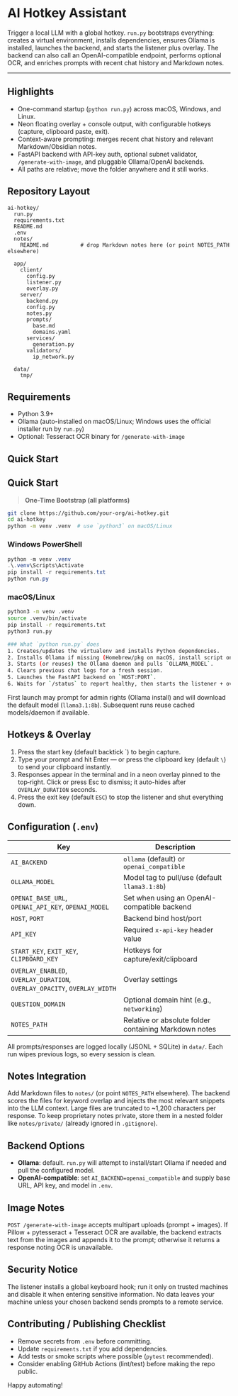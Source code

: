 # AI Hotkey Assistant

Trigger a local LLM with a global hotkey. `run.py` bootstraps everything: creates a virtual environment, installs dependencies, ensures Ollama is installed, launches the backend, and starts the listener plus overlay. The backend can also call an OpenAI-compatible endpoint, performs optional OCR, and enriches prompts with recent chat history and Markdown notes.

---

## Highlights
- One-command startup (`python run.py`) across macOS, Windows, and Linux.
- Neon floating overlay + console output, with configurable hotkeys (capture, clipboard paste, exit).
- Context-aware prompting: merges recent chat history and relevant Markdown/Obsidian notes.
- FastAPI backend with API-key auth, optional subnet validator, `/generate-with-image`, and pluggable Ollama/OpenAI backends.
- All paths are relative; move the folder anywhere and it still works.

## Repository Layout
```
ai-hotkey/
  run.py
  requirements.txt
  README.md
  .env
  notes/
    README.md          # drop Markdown notes here (or point NOTES_PATH elsewhere)

  app/
    client/
      config.py
      listener.py
      overlay.py
    server/
      backend.py
      config.py
      notes.py
      prompts/
        base.md
        domains.yaml
      services/
        generation.py
      validators/
        ip_network.py

  data/
    tmp/
```

## Requirements
- Python 3.9+
- Ollama (auto-installed on macOS/Linux; Windows uses the official installer run by `run.py`)
- Optional: Tesseract OCR binary for `/generate-with-image`

## Quick Start

## Quick Start

> **One-Time Bootstrap (all platforms)**
```bash
git clone https://github.com/your-org/ai-hotkey.git
cd ai-hotkey
python -m venv .venv  # use `python3` on macOS/Linux
```

### Windows PowerShell
```powershell
python -m venv .venv
.\.venv\Scripts\Activate
pip install -r requirements.txt
python run.py
```

### macOS/Linux
```bash
python3 -m venv .venv
source .venv/bin/activate
pip install -r requirements.txt
python3 run.py

### What `python run.py` does
1. Creates/updates the virtualenv and installs Python dependencies.
2. Installs Ollama if missing (Homebrew/pkg on macOS, install script on Linux; Windows uses the official installer).
3. Starts (or reuses) the Ollama daemon and pulls `OLLAMA_MODEL`.
4. Clears previous chat logs for a fresh session.
5. Launches the FastAPI backend on `HOST:PORT`.
6. Waits for `/status` to report healthy, then starts the listener + overlay.
```

First launch may prompt for admin rights (Ollama install) and will download the default model (`llama3.1:8b`). Subsequent runs reuse cached models/daemon if available.

## Hotkeys & Overlay
1. Press the start key (default backtick `) to begin capture.
2. Type your prompt and hit Enter — or press the clipboard key (default `\`) to send your clipboard instantly.
3. Responses appear in the terminal and in a neon overlay pinned to the top‑right. Click or press Esc to dismiss; it auto-hides after `OVERLAY_DURATION` seconds.
4. Press the exit key (default `ESC`) to stop the listener and shut everything down.

## Configuration (`.env`)
| Key | Description |
|-----|-------------|
| `AI_BACKEND` | `ollama` (default) or `openai_compatible` |
| `OLLAMA_MODEL` | Model tag to pull/use (default `llama3.1:8b`) |
| `OPENAI_BASE_URL`, `OPENAI_API_KEY`, `OPENAI_MODEL` | Set when using an OpenAI-compatible backend |
| `HOST`, `PORT` | Backend bind host/port |
| `API_KEY` | Required `x-api-key` header value |
| `START_KEY`, `EXIT_KEY`, `CLIPBOARD_KEY` | Hotkeys for capture/exit/clipboard |
| `OVERLAY_ENABLED`, `OVERLAY_DURATION`, `OVERLAY_OPACITY`, `OVERLAY_WIDTH` | Overlay settings |
| `QUESTION_DOMAIN` | Optional domain hint (e.g., `networking`) |
| `NOTES_PATH` | Relative or absolute folder containing Markdown notes |

All prompts/responses are logged locally (JSONL + SQLite) in `data/`. Each run wipes previous logs, so every session is clean. 

## Notes Integration
Add Markdown files to `notes/` (or point `NOTES_PATH` elsewhere). The backend scores the files for keyword overlap and injects the most relevant snippets into the LLM context. Large files are truncated to ~1,200 characters per response. To keep proprietary notes private, store them in a nested folder like `notes/private/` (already ignored in `.gitignore`).

## Backend Options
- **Ollama**: default. `run.py` will attempt to install/start Ollama if needed and pull the configured model.
- **OpenAI-compatible**: set `AI_BACKEND=openai_compatible` and supply base URL, API key, and model in `.env`.

## Image Notes
`POST /generate-with-image` accepts multipart uploads (prompt + images). If Pillow + pytesseract + Tesseract OCR are available, the backend extracts text from the images and appends it to the prompt; otherwise it returns a response noting OCR is unavailable.

## Security Notice
The listener installs a global keyboard hook; run it only on trusted machines and disable it when entering sensitive information. No data leaves your machine unless your chosen backend sends prompts to a remote service.

## Contributing / Publishing Checklist
- Remove secrets from `.env` before committing.
- Update `requirements.txt` if you add dependencies.
- Add tests or smoke scripts where possible (`pytest` recommended).
- Consider enabling GitHub Actions (lint/test) before making the repo public.

Happy automating!
